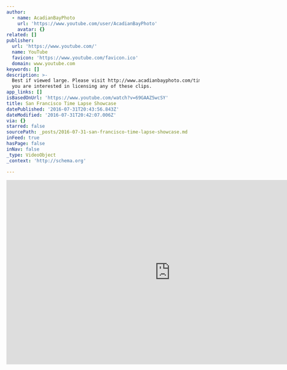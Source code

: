 ```yaml
---
author:
  - name: AcadianBayPhoto
    url: 'https://www.youtube.com/user/AcadianBayPhoto'
    avatar: {}
related: []
publisher:
  url: 'https://www.youtube.com/'
  name: YouTube
  favicon: 'https://www.youtube.com/favicon.ico'
  domain: www.youtube.com
keywords: []
description: >-
  Best if viewed large. Please visit http://www.acadianbayphoto.com/timelapse if
  you are interested in licensing any of these clips.
app_links: []
isBasedOnUrl: 'https://www.youtube.com/watch?v=69GAAZ5wcSY'
title: San Francisco Time Lapse Showcase
datePublished: '2016-07-31T20:43:56.843Z'
dateModified: '2016-07-31T20:42:07.006Z'
via: {}
starred: false
sourcePath: _posts/2016-07-31-san-francisco-time-lapse-showcase.md
inFeed: true
hasPage: false
inNav: false
_type: VideoObject
_context: 'http://schema.org'

---
```

<iframe src="https://cdn.embedly.com/widgets/media.html?src=https%3A%2F%2Fwww.youtube.com%2Fembed%2F69GAAZ5wcSY%3Ffeature%3Doembed&amp;url=http%3A%2F%2Fwww.youtube.com%2Fwatch%3Fv%3D69GAAZ5wcSY&amp;image=https%3A%2F%2Fi.ytimg.com%2Fvi%2F69GAAZ5wcSY%2Fhqdefault.jpg&amp;key=b7d04c9b404c499eba89ee7072e1c4f7&amp;type=text%2Fhtml&amp;schema=youtube" width="854" height="480" scrolling="no" frameborder="0" allowfullscreen="" style=""></iframe>